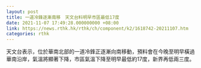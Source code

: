 ```yaml
---
layout: post
title: 一道冷鋒逐漸南移　天文台料明早市區最低17度
date: 2021-11-07 17:49:28.000000000 +08:00
link: https://news.rthk.hk/rthk/ch/component/k2/1618742-20211107.htm
categories: rthk
---
```


天文台表示，位於華南北部的一道冷鋒正逐漸向南移動，預料會在今晚至明早橫過華南沿岸，氣溫將顯著下降，市區氣溫下降至明早最低約17度，新界再低兩三度。
